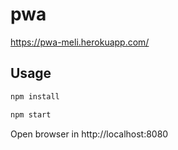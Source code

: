 # pwa
https://pwa-meli.herokuapp.com/

## Usage
```bash
npm install

npm start
```

Open browser in http://localhost:8080
